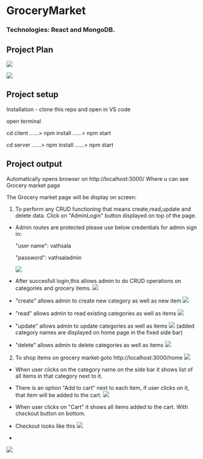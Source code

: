# GroceryMarket
### Technologies: React and MongoDB.
## Project Plan
 ![](client/WebPageImages/componentsFlow.png)

 ![](client/WebPageImages/pageDesign.png)
## Project setup
Installation - clone this repo and open in VS code 

open terminal

cd client ......> npm install ......> npm start 

cd server ......> npm install ......> npm start 

## Project output
Automatically opens browser on http://localhost:3000/ Where u can see Grocery market page

The Grocery market page will be display on screen: 

1. To perform any CRUD functioning that means create,read,update and delete data.
Click on "AdminLogin" button displayed on top of the page. 

 * Admin routes are protected
   please use below credentials for admin sign in:
   
   "user name": vathsala

   "password": vathsaladmin

   ![](client/WebPageImages/signinAdmin.png)

 * After succesfull login,this allows admin to do CRUD operations on categories and grocery items.
  ![](client/WebPageImages/crudpage.png)

 *  "create" allows admin to create new category as well as new item
 ![](client/WebPageImages/createData.png)

 *  "read" allows admin to read existing categories as well as items
 ![](client/WebPageImages/ReadData.png)

 *  "update" allows admin to update categories as well as items
 ![](client/WebPageImages/updateData.png)
 (added category names are displayed on home page in the fixed side bar)
 
 *  "delete" allows admin to delete categories as well as items 
 ![](client/WebPageImages/deleteData.png)

2. To shop items on grocery market 
  goto http://localhost:3000/home
 ![](client/WebPageImages/homeScreen.png)

 * When user clicks on the category name on the side bar it shows list of all items in that category next to it.

 * There is an option "Add to cart" next to each item, if user clicks on it, that item will be added to the cart.
   ![](client/WebPageImages/addToCart.png)

 * When user clicks on "Cart" it shows all items added to the cart. With checkout button on bottom.

 *  Checkout looks like this
![](client/WebPageImages/checkoutForm.png)

* 
![](client/WebPageImages/checkOut.png)


